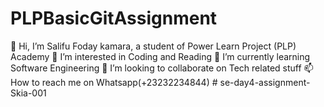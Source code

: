 # PLPBasicGitAssignment
👋 Hi, I’m Salifu Foday kamara, a student of Power Learn Project (PLP) Academy
👀 I’m interested in Coding and Reading
🌱 I’m currently learning Software Engineering
💞️ I’m looking to collaborate on Tech related stuff
📫 How to reach me on Whatsapp(+23232234844)
#   s e - d a y 4 - a s s i g n m e n t - S k i a - 0 0 1  
 